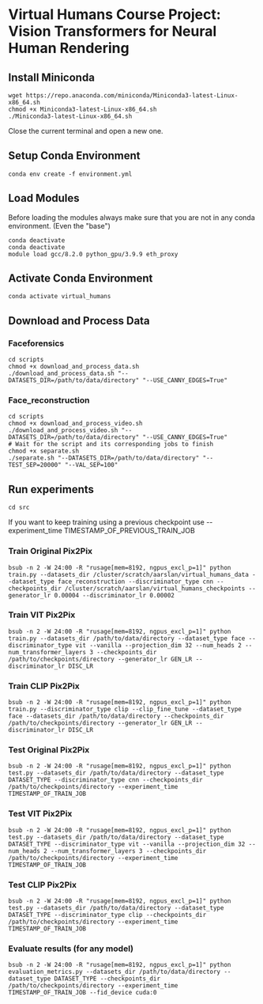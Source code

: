 # Virtual Humans Course Project: Vision Transformers for Neural Human Rendering

## Install Miniconda

```
wget https://repo.anaconda.com/miniconda/Miniconda3-latest-Linux-x86_64.sh
chmod +x Miniconda3-latest-Linux-x86_64.sh
./Miniconda3-latest-Linux-x86_64.sh
```

Close the current terminal and open a new one.

## Setup Conda Environment

```
conda env create -f environment.yml
```

## Load Modules

Before loading the modules always make sure that you are not in any conda environment. (Even the "base")
```
conda deactivate
conda deactivate
module load gcc/8.2.0 python_gpu/3.9.9 eth_proxy
```

## Activate Conda Environment

```
conda activate virtual_humans
```

## Download and Process Data
### Faceforensics

```
cd scripts
chmod +x download_and_process_data.sh
./download_and_process_data.sh "--DATASETS_DIR=/path/to/data/directory" "--USE_CANNY_EDGES=True"
```
### Face_reconstruction
```
cd scripts
chmod +x download_and_process_video.sh
./download_and_process_video.sh "--DATASETS_DIR=/path/to/data/directory" "--USE_CANNY_EDGES=True"
# Wait for the script and its corresponding jobs to finish
chmod +x separate.sh
./separate.sh "--DATASETS_DIR=/path/to/data/directory" "--TEST_SEP=20000" "--VAL_SEP=100"
```

## Run experiments

```
cd src
```

If you want to keep training using a previous checkpoint use --experiment_time TIMESTAMP_OF_PREVIOUS_TRAIN_JOB

### Train Original Pix2Pix

```
bsub -n 2 -W 24:00 -R "rusage[mem=8192, ngpus_excl_p=1]" python train.py --datasets_dir /cluster/scratch/aarslan/virtual_humans_data --dataset_type face_reconstruction --discriminator_type cnn --checkpoints_dir /cluster/scratch/aarslan/virtual_humans_checkpoints --generator_lr 0.00004 --discriminator_lr 0.00002
```

### Train VIT Pix2Pix

```
bsub -n 2 -W 24:00 -R "rusage[mem=8192, ngpus_excl_p=1]" python train.py --datasets_dir /path/to/data/directory --dataset_type face --discriminator_type vit --vanilla --projection_dim 32 --num_heads 2 --num_transformer_layers 3 --checkpoints_dir /path/to/checkpoints/directory --generator_lr GEN_LR --discriminator_lr DISC_LR
```

### Train CLIP Pix2Pix

```
bsub -n 2 -W 24:00 -R "rusage[mem=8192, ngpus_excl_p=1]" python train.py --discriminator_type clip --clip_fine_tune --dataset_type face --datasets_dir /path/to/data/directory --checkpoints_dir /path/to/checkpoints/directory --generator_lr GEN_LR --discriminator_lr DISC_LR
```



### Test Original Pix2Pix

```
bsub -n 2 -W 24:00 -R "rusage[mem=8192, ngpus_excl_p=1]" python test.py --datasets_dir /path/to/data/directory --dataset_type DATASET_TYPE --discriminator_type cnn --checkpoints_dir /path/to/checkpoints/directory --experiment_time TIMESTAMP_OF_TRAIN_JOB
```

### Test VIT Pix2Pix

```
bsub -n 2 -W 24:00 -R "rusage[mem=8192, ngpus_excl_p=1]" python test.py --datasets_dir /path/to/data/directory --dataset_type DATASET_TYPE --discriminator_type vit --vanilla --projection_dim 32 --num_heads 2 --num_transformer_layers 3 --checkpoints_dir /path/to/checkpoints/directory --experiment_time TIMESTAMP_OF_TRAIN_JOB
```

### Test CLIP Pix2Pix

```
bsub -n 2 -W 24:00 -R "rusage[mem=8192, ngpus_excl_p=1]" python test.py --datasets_dir /path/to/data/directory --dataset_type DATASET_TYPE --discriminator_type clip --checkpoints_dir /path/to/checkpoints/directory --experiment_time TIMESTAMP_OF_TRAIN_JOB
```

### Evaluate results (for any model)

```
bsub -n 2 -W 24:00 -R "rusage[mem=8192, ngpus_excl_p=1]" python evaluation_metrics.py --datasets_dir /path/to/data/directory --dataset_type DATASET_TYPE --checkpoints_dir /path/to/checkpoints/directory --experiment_time TIMESTAMP_OF_TRAIN_JOB --fid_device cuda:0
```